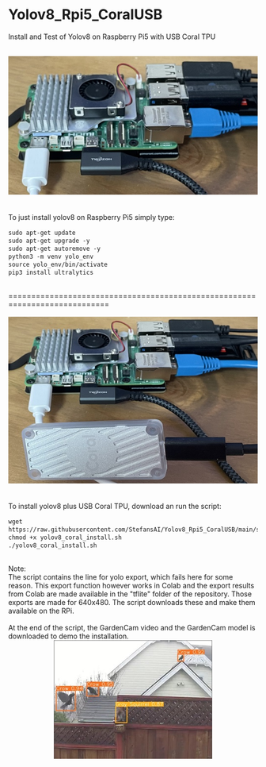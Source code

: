 # Yolov8_Rpi5_CoralUSB
Install and Test of Yolov8 on Raspberry Pi5 with USB Coral TPU

<br>
<div style="text-align: center;">
  <img src="images/Pi5.jpg" />
</div>
<br>

<br>
To just install yolov8 on Raspberry Pi5 simply type:

```shell
sudo apt-get update
sudo apt-get upgrade -y
sudo apt-get autoremove -y
python3 -m venv yolo_env
source yolo_env/bin/activate
pip3 install ultralytics
```
<br>
============================================================================
<br>

<br>
<div style="text-align: center;">
  <img src="images/Pi5_Coral_tpu.jpg" />
</div>
<br>

<br>
To install yolov8 plus USB Coral TPU, download an run the script:

```shell
wget https://raw.githubusercontent.com/StefansAI/Yolov8_Rpi5_CoralUSB/main/scripts/yolov8_coral_install.sh
chmod +x yolov8_coral_install.sh
./yolov8_coral_install.sh
```

<br>
Note:<br>
The script contains the line for yolo export, which fails here for some reason. This export function however works in Colab and the export results from Colab are made available in the "tflite" folder of the repository. Those exports are made for 640x480. The script downloads these and make them available on the RPi.

<br>
<br>
At the end of the script, the GardenCam video and the GardenCam model is downloaded to demo the installation.

<br>
<div style="text-align: center;">
  <img src="images/crows_and_squirrel.jpg" />
</div>
<br>
